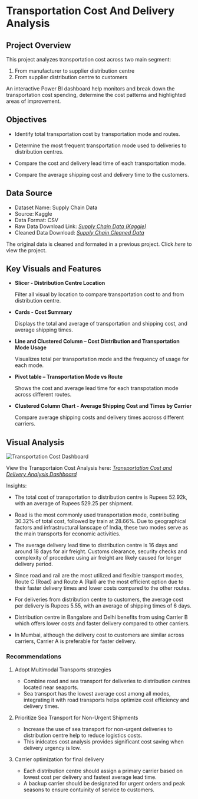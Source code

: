 # Transportation Cost And Delivery Analysis

## Project Overview
This project analyzes transportation cost across two main segment:

1. From manufacturer to supplier distribution centre
2. From supplier distribution centre to customers

An interactive Power BI dashboard help monitors and break down the transportation cost spending, determine the cost patterns and highlighted areas of improvement.

## Objectives

- Identify total transportation cost by transportation mode and routes.

- Determine the most frequent transportation mode used to deliveries to distribution centres.

- Compare the cost and delivery lead time of each transportation mode.

- Compare the average shipping cost and delivery time to the customers.

## Data Source
 
 - Dataset Name: Supply Chain Data
- Source: Kaggle
- Data Format: CSV
- Raw Data Download Link: [*Supply Chain Data (Kaggle)*](https://www.kaggle.com/datasets/harshsingh2209/supply-chain-analysis/data) 
- Cleaned Data Download: [*Supply Chain Cleaned Data*](https://github.com/azerinnan/draft_EDA_supplychain/blob/main/supplychain_cleaned_data.csv)

The original data is cleaned and formated in a previous project.
Click *here* to view the project.






## Key Visuals and Features
- **Slicer - Distribution Centre Location**

	Filter all visual by location to compare transportation cost to and from distribution centre.

- **Cards - Cost Summary**
	
	Displays the total and average of transportation and shipping cost, and average shipping times.

- **Line and Clustered Column  – Cost Distribution and Transportation Mode Usage**

	Visualizes total per transportation mode and the frequency of usage for each mode.

- **Pivot table – Transportation Mode vs Route**
	
	Shows the cost and average lead time for each transpotation mode across different routes.

- **Clustered Column Chart - Average Shipping Cost and Times by Carrier**

	Compare average shipping costs and delivery times accross different carriers.


## Visual Analysis

![Transportation Cost Dashboard](5_houseprice_dashboard.png)

View the Transportaion Cost Analysis here: [*Transportation Cost and Delivery Analysis Dashboard*](https://github.com/azerinnan/draft_house_price/blob/main/6_houseprice_analysis_dashboard.pbix)

Insights: 

- The total cost of transportation  to distribution centre is Rupees 52.92k, with an average of Rupees 529.25 per shipment.

- Road is the most commonly used transportation mode, contributing 30.32% of total cost, followed by train at 28.66%. Due to geographical factors and infrastructural lanscape of India, these two modes serve as the main transports for economic activities.

- The average delivery lead time to distribution centre is 16 days and around 18 days for air freight. Customs clearance, security checks and complexity of procedure using air freight are likely caused for longer delivery period.

- Since road and rail are the most utilized and flexible transport modes, Route C (Road) and Route A (Rail) are the most efficient option due to their faster delivery times and lower costs compared to the other routes.

- For deliveries from distribution centre to customers, the average cost per delivery is Rupees 5.55, with an average of shipping times of 6 days. 

- Distribution centre in Bangalore and Delhi benefits from using Carrier B which offers lower costs and faster delivery compared to other carriers.

- In Mumbai, although the delivery cost to customers are similar across carriers, Carrier A is preferable for faster delivery.


### Recommendations

1. Adopt Multimodal Transports strategies
 
	- Combine road and sea transport for deliveries to distribution centres located near seaports.
	- Sea transport has the lowest average cost among all modes, integrating it with road transports helps optimize cost efficiency and delivery times.

2. Prioritize Sea Transport for Non-Urgent Shipments
	- Increase the use of sea transport for non-urgent deliveries to distribution centre help to reduce logistics costs.
	- This inidcates cost analysis provides significant cost saving when delivery urgency is low.

3. Carrier optimization for final delivery

	- Each distribution centre should assign a primary carrier based on lowest cost per delivery and fastest average lead time.
	- A backup carrier should be designated for urgent orders and peak seasons to ensure contuinity of service to customers.

